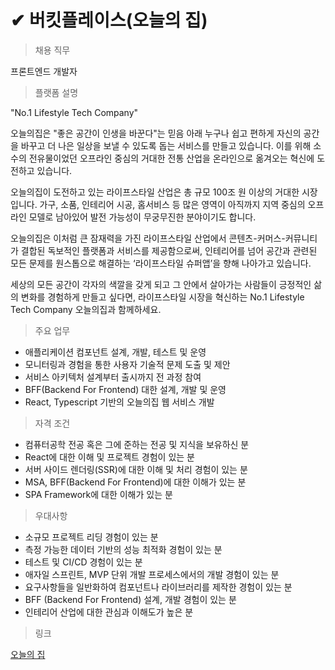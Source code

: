 # ✔ 버킷플레이스(오늘의 집)

> 채용 직무

프론트엔드 개발자

> 플랫폼 설명

"No.1 Lifestyle Tech Company"

오늘의집은 "좋은 공간이 인생을 바꾼다"는 믿음 아래 누구나 쉽고 편하게 자신의 공간을 바꾸고 더 나은 일상을 보낼 수 있도록 돕는 서비스를 만들고 있습니다. 이를 위해 소수의 전유물이었던 오프라인 중심의 거대한 전통 산업을 온라인으로 옮겨오는 혁신에 도전하고 있습니다. 

오늘의집이 도전하고 있는 라이프스타일 산업은 총 규모 100조 원 이상의 거대한 시장입니다. 가구, 소품, 인테리어 시공, 홈서비스 등 많은 영역이 아직까지 지역 중심의 오프라인 모델로 남아있어 발전 가능성이 무궁무진한 분야이기도 합니다.

오늘의집은 이처럼 큰 잠재력을 가진 라이프스타일 산업에서 콘텐츠-커머스-커뮤니티가 결합된 독보적인 플랫폼과 서비스를 제공함으로써, 인테리어를 넘어 공간과 관련된 모든 문제를 원스톱으로 해결하는 ‘라이프스타일 슈퍼앱’을 향해 나아가고 있습니다. 

세상의 모든 공간이 각자의 색깔을 갖게 되고 그 안에서 살아가는 사람들이 긍정적인 삶의 변화를 경험하게 만들고 싶다면, 라이프스타일 시장을 혁신하는 No.1 Lifestyle Tech Company 오늘의집과 함께하세요. 


> 주요 업무

- 애플리케이션 컴포넌트 설계, 개발, 테스트 및 운영
- 모니터링과 경험을 통한 사용자 기술적 문제 도출 및 제안
- 서비스 아키텍처 설계부터 출시까지 전 과정 참여
- BFF(Backend For Frontend) 대한 설계, 개발 및 운영
- React, Typescript 기반의 오늘의집 웹 서비스 개발


> 자격 조건
  
- 컴퓨터공학 전공 혹은 그에 준하는 전공 및 지식을 보유하신 분
- React에 대한 이해 및 프로젝트 경험이 있는 분
- 서버 사이드 렌더링(SSR)에 대한 이해 및 처리 경험이 있는 분
- MSA, BFF(Backend For Frontend)에 대한 이해가 있는 분
- SPA Framework에 대한 이해가 있는 분

> 우대사항

- 소규모 프로젝트 리딩 경험이 있는 분
- 측정 가능한 데이터 기반의 성능 최적화 경험이 있는 분
- 테스트 및 CI/CD 경험이 있는 분
- 애자일 스프린트, MVP 단위 개발 프로세스에서의 개발 경험이 있는 분
- 요구사항들을 일반화하여 컴포넌트나 라이브러리를 제작한 경험이 있는 분
- BFF (Backend For Frontend) 설계, 개발 경험이 있는 분
- 인테리어 산업에 대한 관심과 이해도가 높은 분

> 링크

[오늘의 집](https://ohou.se/)